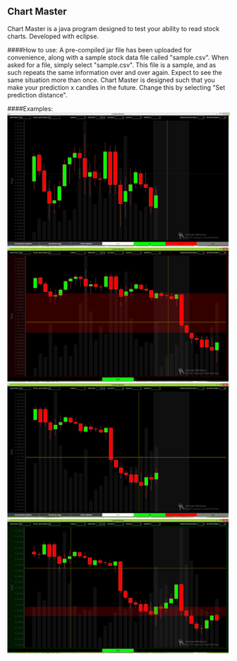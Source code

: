 ## Chart Master
Chart Master is a java program designed to test your ability to read stock charts.  Developed with eclipse.


####How to use:
A pre-compiled jar file has been uploaded for convenience, along with a sample stock data file called "sample.csv".  When asked for a file, simply select "sample.csv". This file is a sample, and as such repeats the same information over and over again.  Expect to see the same situation more than once.
Chart Master is designed such that you make your prediction x candles in the future.  Change this by selecting "Set prediction distance".

####Examples:
![alt tag](https://github.com/gkaye/Chart-Master/blob/master/example%20pictures/Capture.PNG)
![alt tag](https://github.com/gkaye/Chart-Master/blob/master/example%20pictures/Capture2.PNG)
![alt tag](https://github.com/gkaye/Chart-Master/blob/master/example%20pictures/Capture3.PNG)
![alt tag](https://github.com/gkaye/Chart-Master/blob/master/example%20pictures/Capture4.PNG)
